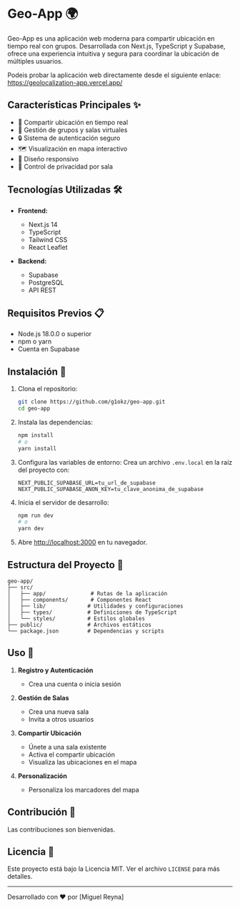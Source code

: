 # Geo-App 🌍

Geo-App es una aplicación web moderna para compartir ubicación en tiempo real con grupos. Desarrollada con Next.js, TypeScript y Supabase, ofrece una experiencia intuitiva y segura para coordinar la ubicación de múltiples usuarios.

Podeis probar la aplicación web directamente desde el siguiente enlace: https://geolocalization-app.vercel.app/

## Características Principales ✨

- 🚀 Compartir ubicación en tiempo real
- 👥 Gestión de grupos y salas virtuales
- 🔒 Sistema de autenticación seguro
- 🗺️ Visualización en mapa interactivo
- 📱 Diseño responsivo
- 🔐 Control de privacidad por sala

## Tecnologías Utilizadas 🛠️

- **Frontend:**
  - Next.js 14
  - TypeScript
  - Tailwind CSS
  - React Leaflet

- **Backend:**
  - Supabase
  - PostgreSQL
  - API REST

## Requisitos Previos 📋

- Node.js 18.0.0 o superior
- npm o yarn
- Cuenta en Supabase

## Instalación 🚀

1. Clona el repositorio:
   ```bash
   git clone https://github.com/g1okz/geo-app.git
   cd geo-app
   ```

2. Instala las dependencias:
   ```bash
   npm install
   # o
   yarn install
   ```

3. Configura las variables de entorno:
   Crea un archivo `.env.local` en la raíz del proyecto con:
   ```
   NEXT_PUBLIC_SUPABASE_URL=tu_url_de_supabase
   NEXT_PUBLIC_SUPABASE_ANON_KEY=tu_clave_anonima_de_supabase
   ```

4. Inicia el servidor de desarrollo:
   ```bash
   npm run dev
   # o
   yarn dev
   ```

5. Abre [http://localhost:3000](http://localhost:3000) en tu navegador.

## Estructura del Proyecto 📁

```
geo-app/
├── src/
│   ├── app/              # Rutas de la aplicación
│   ├── components/       # Componentes React
│   ├── lib/             # Utilidades y configuraciones
│   ├── types/           # Definiciones de TypeScript
│   └── styles/          # Estilos globales
├── public/              # Archivos estáticos
└── package.json         # Dependencias y scripts
```

## Uso 🎯

1. **Registro y Autenticación**
   - Crea una cuenta o inicia sesión

2. **Gestión de Salas**
   - Crea una nueva sala
   - Invita a otros usuarios

3. **Compartir Ubicación**
   - Únete a una sala existente
   - Activa el compartir ubicación
   - Visualiza las ubicaciones en el mapa

4. **Personalización**
   - Personaliza los marcadores del mapa

## Contribución 🤝

Las contribuciones son bienvenidas.

## Licencia 📄

Este proyecto está bajo la Licencia MIT. Ver el archivo `LICENSE` para más detalles.


---

Desarrollado con ❤️ por [Miguel Reyna]

